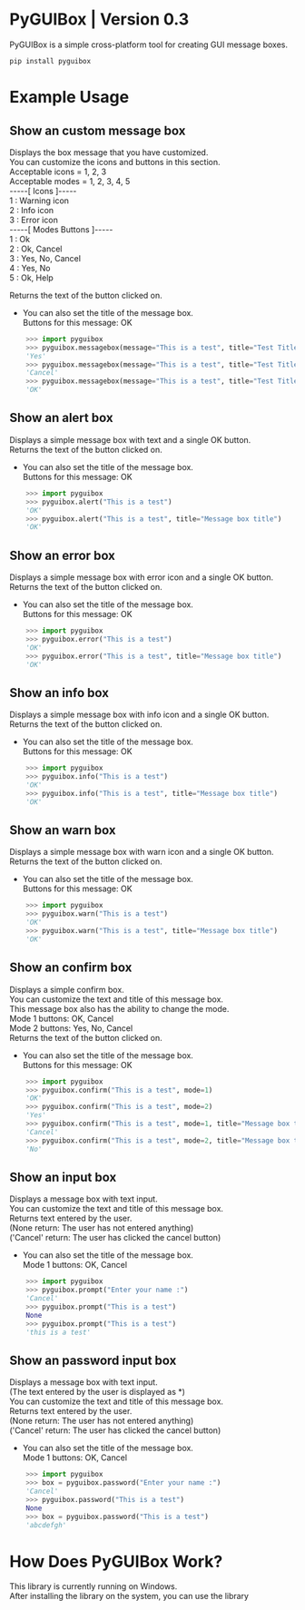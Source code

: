 PyGUIBox  |  Version 0.3
=========

PyGUIBox is a simple cross-platform tool for creating GUI message boxes.

```pip install pyguibox```

Example Usage
=============

Show an custom message box
--------------------------

Displays the box message that you have customized.<br>
You can customize the icons and buttons in this section.<br>
Acceptable icons = 1, 2, 3<br>
Acceptable modes = 1, 2, 3, 4, 5<br>
-----[ Icons ]-----<br>
1 : Warning icon<br>
2 : Info icon<br>
3 : Error icon<br>
-----[ Modes Buttons ]-----<br>
1 : Ok<br>
2 : Ok, Cancel<br>
3 : Yes, No, Cancel<br>
4 : Yes, No<br>
5 : Ok, Help<br>

Returns the text of the button clicked on.<br>
* You can also set the title of the message box.<br>
Buttons for this message: OK<br>

```python
    >>> import pyguibox
    >>> pyguibox.messagebox(message="This is a test", title="Test Title", mode=3, icon=3)
    'Yes'
    >>> pyguibox.messagebox(message="This is a test", title="Test Title", mode=2, icon=2)
    'Cancel'
    >>> pyguibox.messagebox(message="This is a test", title="Test Title", mode=1, icon=1)
    'OK'
```

Show an alert box
--------------------------

Displays a simple message box with text and a single OK button.<br>
Returns the text of the button clicked on.<br>
* You can also set the title of the message box.<br>
Buttons for this message: OK<br>

```python
    >>> import pyguibox
    >>> pyguibox.alert("This is a test")
    'OK'
    >>> pyguibox.alert("This is a test", title="Message box title")
    'OK'
```

Show an error box
--------------------------

Displays a simple message box with error icon and a single OK button.<br>
Returns the text of the button clicked on.<br>
* You can also set the title of the message box.<br>
Buttons for this message: OK<br>

```python
    >>> import pyguibox
    >>> pyguibox.error("This is a test")
    'OK'
    >>> pyguibox.error("This is a test", title="Message box title")
    'OK'
```

Show an info box
--------------------------

Displays a simple message box with info icon and a single OK button.<br>
Returns the text of the button clicked on.<br>
* You can also set the title of the message box.<br>
Buttons for this message: OK<br>

```python
    >>> import pyguibox
    >>> pyguibox.info("This is a test")
    'OK'
    >>> pyguibox.info("This is a test", title="Message box title")
    'OK'
```

Show an warn box
--------------------------

Displays a simple message box with warn icon and a single OK button.<br>
Returns the text of the button clicked on.<br>
* You can also set the title of the message box.<br>
Buttons for this message: OK<br>

```python
    >>> import pyguibox
    >>> pyguibox.warn("This is a test")
    'OK'
    >>> pyguibox.warn("This is a test", title="Message box title")
    'OK'
```

Show an confirm box
--------------------------

Displays a simple confirm box.<br>
You can customize the text and title of this message box.<br>
This message box also has the ability to change the mode.<br>
Mode 1 buttons: OK, Cancel<br>
Mode 2 buttons: Yes, No, Cancel<br>
Returns the text of the button clicked on.<br>
* You can also set the title of the message box.<br>
Buttons for this message: OK<br>

```python
    >>> import pyguibox
    >>> pyguibox.confirm("This is a test", mode=1)
    'OK'
    >>> pyguibox.confirm("This is a test", mode=2)
    'Yes'
    >>> pyguibox.confirm("This is a test", mode=1, title="Message box title")
    'Cancel'
    >>> pyguibox.confirm("This is a test", mode=2, title="Message box title")
    'No'
```

Show an input box
--------------------------

Displays a message box with text input.<br>
You can customize the text and title of this message box.<br>
Returns text entered by the user.<br>
(None return: The user has not entered anything)<br>
('Cancel' return: The user has clicked the cancel button)<br>
* You can also set the title of the message box.<br>
Mode 1 buttons: OK, Cancel<br>


```python
    >>> import pyguibox
    >>> pyguibox.prompt("Enter your name :")
    'Cancel'
    >>> pyguibox.prompt("This is a test")
    None
    >>> pyguibox.prompt("This is a test")
    'this is a test'
```

Show an password input box
--------------------------

Displays a message box with text input.<br>
(The text entered by the user is displayed as *)<br>
You can customize the text and title of this message box.<br>
Returns text entered by the user.<br>
(None return: The user has not entered anything)<br>
('Cancel' return: The user has clicked the cancel button)<br>
* You can also set the title of the message box.<br>
Mode 1 buttons: OK, Cancel<br>

```python
    >>> import pyguibox
    >>> box = pyguibox.password("Enter your name :")
    'Cancel'
    >>> pyguibox.password("This is a test")
    None
    >>> box = pyguibox.password("This is a test")
    'abcdefgh'
```

How Does PyGUIBox Work?
========================

This library is currently running on Windows.<br>
After installing the library on the system, you can use the library

